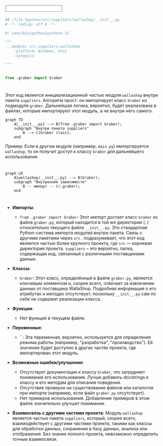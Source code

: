 # <input code>

```python
## \file hypotez/src/suppliers/wallashop/__init__.py
# -*- coding: utf-8 -*-

#! venv/bin/python/python3.12

"""
.. module: src.suppliers.wallashop 
	:platform: Windows, Unix
	:synopsis:

"""


from .graber import Graber
```

# <algorithm>

Этот код является инициализационной частью модуля `wallashop` внутри пакета `suppliers`.  Алгоритм прост: он импортирует класс `Graber` из подмодуля `graber`.  Дальнейшая логика, вероятно, будет реализована в файлах, которые импортируют этот модуль, а не внутри него самого.

```mermaid
graph TD
    A[__init__.py] --> B(from .graber import Graber);
    subgraph "Внутри пакета suppliers"
        B --> C[Graber class];
    end
```

Пример:  Если в другом модуле (например, `main.py`) импортируется `wallashop`, то он получит доступ к классу `Graber` для дальнейшего использования.

# <mermaid>

```mermaid
graph LR
    A[wallashop/__init__.py] --> B(Graber);
    subgraph "Внутренние зависимости"
        B -- импорт -- C(.graber);
    end
```

# <explanation>

* **Импорты**:
    * `from .graber import Graber`:  Этот импорт достает класс `Graber` из файла `graber.py`, который находится в той же директории (`.`)  относительно текущего файла `__init__.py`.  Это стандартная Python-система импорта модулей внутри пакета.  Связь с другими пакетами через `src.` подразумевает, что этот код является частью более крупного проекта, где `src` — корневая директория проекта.  `suppliers` – это вероятно, папка, содержащая код, связанный с различными поставщиками данных.


* **Классы**:
    * `Graber`:  Этот класс, определённый в файле `graber.py`, является ключевым элементом и, скорее всего, отвечает за извлечение данных от поставщика WallaShop.  Подробная информация о его атрибутах и методах отсутствует, поскольку `__init__.py` сам по себе не содержит реализации класса.

* **Функции**:
    * Нет функций в текущем файле.

* **Переменные**:
    * ``: Эта переменная, вероятно, используется для определения режима работы (например, "разработка", "производство").  Её значение будет доступно в других частях проекта, где импортирован этот модуль.

* **Возможные ошибки/улучшения**:
    * Отсутствует документация к классу `Graber`, что затрудняет понимание его использования.  Лучше добавить docstrings к классу и его методам для описания поведения.
    * Отсутствие проверок на существование файлов или каталогов при импорте (например, если файл `graber.py` отсутствует).
    * Нет примеров использования.  Добавление примеров в этом файле значительно улучшит понимание.

* **Взаимосвязь с другими частями проекта**:  Модуль `wallashop`  является частью пакета `suppliers`, который, скорее всего, взаимодействует с другими частями проекта, такими как классы для обработки данных, сохранения в базу данных, анализа или отображения.  Без знания полного проекта, невозможно определить точные взаимосвязи.